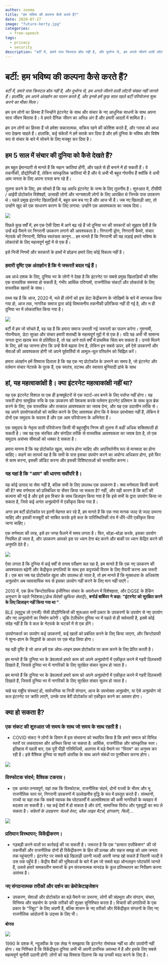 ```yaml
---
author: zooma
title: "हम भविष्य की कल्पना कैसे करते हैं?"
date: 2020-07-27
image: "future-berty.jpg"
categories:
  - free-speech
tags:
  - privacy
  - security
description: "बर्टी में, हमारे पास क्रिस्टल बॉल नहीं है, और दुर्भाग्य से, हम अगले जीतने वाली लॉटरी संख्या नहीं जानते हैं। हालाँकि, हम अपने अंतर्ज्ञान का पालन करते हैं, और इनसे हमें कुछ साल पहले बर्टी परियोजना शुरू करने का मौका मिला।"
---
```


# बर्टी: हम भविष्य की कल्पना कैसे करते हैं?

*बर्टी में, हमारे पास क्रिस्टल बॉल नहीं है, और दुर्भाग्य से, हम अगले जीतने वाली लॉटरी संख्या नहीं जानते हैं। हालाँकि, हम अपने अंतर्ज्ञान का पालन करते हैं, और इनसे हमें कुछ साल पहले बर्टी परियोजना शुरू करने का मौका मिला।*

हम उन लोगों का हिस्सा हैं जिन्होंने इंटरनेट के साथ और संचार के नए आधुनिक साधनों के साथ अपना सारा जीवन बिताया है। वे हमारे दैनिक जीवन का अभिन्न अंग हैं और हमारी आदतों में शामिल हैं।

हम उन लोगों का हिस्सा हैं जो हमेशा सकारात्मक, सक्रिय रहने की कोशिश करते हैं, और ग्लास को आधा भरा देखना चाहते हैं। हालांकि, कई संकेतों ने हमें सतर्क कर दिया है और हमें दुनिया के भविष्य और विशेष रूप से संचार के बारे में सोचने के लिए मजबूर कर दिया है।


## हम 5 साल में संचार की दुनिया को कैसे देखते हैं?
हम बहुत ईमानदारी से मानते हैं कि महान क्रांतियां होंगी, और पहले से ही बनाने में हो सकती हैं। वे तकनीकी, प्रौद्योगिकी हैं, लेकिन सांस्कृतिक क्रांतियां भी हैं और ये अभी भी बहुत गोपनीय हैं क्योंकि वे अभी आम जनता के लिए अपना रास्ता बना रहे हैं।

तुलना करने के लिए, हम सोचते हैं कि यह अवधि इंटरनेट के जन्म के लिए तुलनीय है। शुरुआत में, टीसीपी / आईपी प्रोटोकॉल विशेषज्ञों, उत्साही लोगों और भाग्यशाली लोगों के लिए आरक्षित थे जिनके पास उपकरण थे। पहले प्रमुख इंटरनेट खिलाड़ियों में, बहुत कम बच गए हैं और आज भी हैं।  जब नए खिलाड़ी आए, तो उन्होंने खुद को एक साधारण कारण के लिए लगाया: उन्होंने एक आवश्यकता का जवाब दिया।

![](https://i.imgur.com/cgqbLJA.jpg)

पिछले कुछ वर्षों में, हम एक ऐसी दिशा में आगे बढ़ रहे हैं जो दुनिया भर की सरकारों को सुझाव देती है कि उन्हें बड़े पैमाने पर निगरानी उपकरण लगाने की आवश्यकता है। निगरानी ड्रोन, निगरानी कैमरे, संचार नेटवर्क की निगरानी, ​​विभिन्न स्वतंत्रता कानून... हम मानते हैं कि निगरानी की यह लड़ाई हमारे भविष्य के लोकतंत्रों के लिए महत्वपूर्ण मुद्दों में से एक है।

इसे निजी निगमों और सरकारों के हाथों में छोड़ना हमारे लिए कोई विकल्प नहीं है।




### हमारी दृष्टि एक अंतर्ज्ञान है कि ये जरूरतें बदल गई हैं।
अब आधे दशक के लिए, दुनिया भर के लोगों ने देखा है कि इंटरनेट पर सबसे प्रमुख खिलाड़ियों की शक्ति एक वास्तविक समस्या हो सकती है, गंभीर आर्थिक परिणामों, राजनीतिक संकटों और लोकतंत्रों के लिए वास्तविक खतरों के साथ।

तथ्य यह है कि आज, 2020 में, भले ही लोगों को इस डेटा केंद्रीकरण के जोखिमों के बारे में जागरूक किया गया हो, आज तक, नागरिक समाज द्वारा कोई विश्वसनीय तकनीकी प्रतिक्रिया नहीं दी गई है, और न ही दुनिया भर में लोकतांत्रित किया गया है।

![](https://i.imgur.com/cy8Aw0P.jpg)


बर्टी में हम जो सोचते हैं, वह यह है कि हमारा समाज उभरती नई जरूरतों का पालन करेगा। गुमनामी, गोपनीयता, डेटा सुरक्षा और संचार हमारी शताब्दी के महत्वपूर्ण मुद्दों में से एक है। यदि यह अभी भी सामान्य जनता द्वारा खराब रूप से प्रतिष्ठित है, तो यह आने वाले वर्षों में प्राथमिक चिंता बन सकता है। उनसे मिलने के लिए, हमें यह जानना होगा कि उन्हें कैसे बढ़ावा देना है, लेकिन इन सबसे ऊपर, हमें ऐसे उपकरणों और सेवाओं की आवश्यकता होगी जो अपने पूर्ववर्तियों से आमूल-चूल परिवर्तन को चिह्नित करें।

हमारा अंतर्ज्ञान हमें विश्वास दिलाता है कि यह एक नए प्रोटोकॉल के उभरने का समय है, जो इंटरनेट और वर्तमान संचार नेटवर्क के पूरक हैं, एक स्वतंत्र, तटस्थ और स्वायत्त बुनियादी ढांचे के साथ

## हां, यह महत्वाकांक्षी है। क्या इंटरनेट महत्वाकांक्षी नहीं था?

यह एक इंटरनेट विशाल या एक ही इन्क्यूबेटरों से एक स्टार्ट-अप बनने के लिए पर्याप्त नहीं होगा। यह जरूरी होगा सामूहिक रुचि के एक उपकरण की पेशकश करके वर्तमान इंटरनेट प्रतिमान के साथ कुल ब्रेक करने के लिए, एक वास्तविक और तत्काल आवश्यकता का जवाब देना, और यह एक उदासीन तरीके से। यह अपने उपयोगकर्ताओं को साबित करने के लिए आवश्यक होगा कि वे केवल उपभोक्ता नहीं हैं, लेकिन वे दोनों एक समुदाय के सदस्य हैं और एक आम परियोजना के अभिनेता हैं।

एक समुदाय के नेतृत्व वाली परियोजना किसी भी बहुराष्ट्रीय निगम की तुलना में कहीं अधिक शक्तिशाली हो सकती है। जब यह एक संरचित और संगठित तरीके से वास्तविक आवश्यकता का जवाब देता है, तो एक समुदाय असंभव सीमाओं को धक्का दे सकता है।

हमारा मानना ​​है कि यह प्रोटोकॉल खुला, स्वतंत्र होना चाहिए और अपरिवर्तनीय रूप से मानवता का होना चाहिए। कहने का तात्पर्य यह है कि सभी के पास इसका उपयोग करने का अयोग्य अधिकार होगा, इसे फिर से काम करना, इसकी ऑडिट करना और इसकी विशिष्टताओं को सत्यापित करना।

### यह यहां है कि "आम" की धारणा सर्वोपरि है।
यह कोई उत्पाद या सेवा नहीं है, बल्कि सभी के लिए उपलब्ध एक उपकरण है। क्या वर्णमाला किसी कंपनी की है? क्या वर्णमाला को प्रतिबंधित या सेंसर किया जा सकता है? नहीं, और यही कारण है कि बर्टी की कल्पना की गई है और इसे इस विचार के साथ डिज़ाइन किया गया है कि इसे सभी के द्वारा उपयोग किया जा सकता है, जिसे कई अनंत अनुप्रयोगों में एकीकृत किया गया है।

अगर हम बर्टी प्रोटोकॉल पर इतनी मेहनत कर रहे हैं, हम मानते हैं कि एक नया मानक जल्द से जल्द उभरना चाहिए और इसकी मजबूती को साबित करके इसे कल के पारिस्थितिकी तंत्र में धीरे-धीरे एकीकृत किया जाना चाहिए।

एक वर्णमाला की तरह, इसे हर जगह फैलने में समय लगता है। फिर, थोड़ा-थोड़ा करके, इसका उपयोग नियमित हो जाता है, और उपकरण आपको इस पर ध्यान देना बंद करने और बाकी पर ध्यान केंद्रित करने की अनुमति देते हैं।

![](https://i.imgur.com/BdcsgKG.jpg)


ऐसा लगता है कि दुनिया में कई वर्षों से तनाव परीक्षण चल रहा है, हम मानते हैं कि एक नए उपकरण की आवश्यकता बढ़ेगी और केंद्रीकृत प्रणालियों के साथ इस कट्टरपंथी विराम के लिए तैयारी करना अब जरूरी है। एक बार जब यह प्रोटोकॉल खुला और उपलब्ध हो जाता है, तो हम मानते हैं कि मुख्यधारा के अधिकांश अनुप्रयोग अब व्यावसायिक रूप से इसका उपयोग नहीं करने के लिए मान नहीं पाएंगे।

2010 में, एक फ्रेंच क्रिप्टोग्राफिक इंजीनियर संचार के अवरोधन में विशेषज्ञता, और DGSE के हैकिंग अनुभाग के पहले निदेशक(*(फ्रेंच विदेशी खुफिया सेवाएँ)*), **बर्नार्ड बार्बियर ने कहा: "इंटरनेट को सुरक्षित करने के लिए डिज़ाइन नहीं किया गया था "**.



BLE (ब्लूटूथ लो एनर्जी) जैसी प्रौद्योगिकियों की शुरूआत सभी प्रकार के उपकरणों के उपयोग से नए उपयोग और नए अनुप्रयोगों का निर्माण करेगी। चूंकि टेलीफोन दुनिया भर में पहले से ही सर्वव्यापी है, इसमें कोई संदेह नहीं है कि वे कल के नेटवर्क के घटकों में से एक होंगे।

उपयोगकर्ता का उपयोग कई उपकरणों, कई खातों को प्रबंधित करने के लिए किया जाएगा, और क्रिप्टोग्राफी ने शून्य-ज्ञान के सिद्धांतों के आधार पर एक मोड़ लिया होगा।

यह वही दृष्टि है जो आज हमें एक ऑफ-लाइन प्रथम प्रोटोकॉल पर काम करने के लिए प्रेरित करती है।

हम मानते हैं कि दुनिया भर के डेवलपर्स हमारे काम को अपने अनुप्रयोगों में एकीकृत करने में गहरी दिलचस्पी दिखाते हैं, जिससे दुनिया भर में नागरिकों के लिए सुरक्षित संचार सुलभ हो जाता है।

 हम मानते हैं कि दुनिया भर के डेवलपर्स हमारे काम को अपने अनुप्रयोगों में एकीकृत करने में गहरी दिलचस्पी दिखाते हैं, जिससे दुनिया भर में नागरिकों के लिए सुरक्षित संचार सुलभ हो जाता है।

चाहे वह राष्ट्रीय संस्थाएं हों, सार्वजनिक या निजी संगठन, आज के उपभोक्ता अनुप्रयोग, या ऐसे अनुप्रयोग जो कल इंटरनेट पर क्रांति लाएंगे, उनके पास बेरी प्रोटोकॉल को एकीकृत करने का अवसर होगा।




## क्या हो सकता है?

### एक संकट की शुरुआत जो समय के साथ जो समय के साथ रहती है।
- COVID संकट ने लोगों के दिमाग में इस संभावना को स्थापित किया है कि हमारे समाज को विभिन्न स्तरों पर लकवाग्रस्त और अस्थिर किया जा सकता है: आर्थिक, राजनीतिक और सांस्कृतिक स्तर।  इतिहास में पहली बार, एक पूरी पीढ़ी गतिविधियों, अलगाव में बड़े पैमाने पर "विराम" का अनुभव कर रही है। इसे वैश्विक दुनिया या शहरी अंतरिक्ष के साथ अपने संबंधों पर पुनर्विचार करना होगा।

![](https://i.imgur.com/tP2lm76.jpg)


### विस्फोटक संदर्भ; वैश्विक टकराव।
- एक अत्यंत तनावपूर्ण, यहां तक ​​कि विस्फोटक, राजनीतिक संदर्भ, दोनों राज्यों के भीतर और भू राजनीतिक स्तर पर, निगरानी उपकरणों में उल्लेखनीय वृद्धि के रूप में प्रस्तुत करते हैं। संस्थानों, राज्यों या यहां तक ​​कि सबसे व्यापक वेब प्लेटफार्मों में आत्मविश्वास की कमी नागरिकों के व्यवहार में बदलाव ला सकती है। यह कई देशों में हो सकता है और दंगों, सामाजिक विरोध और गृहयुद्धों का रूप ले सकता है। _संकेतों के उदाहरण: येल्लो वेस्ट, ब्लैक लाइव मैटर्स, हांगकांग, चिली,..._

![](https://i.imgur.com/ufI2b9W.jpg)

### प्रतिमान विस्थापन; विकेंद्रीकरण।
- गड़बड़ी करने वालों पर कार्रवाई की जा सकती है।  जरूरत है कि एक "हत्यारा एप्लीकेशन" की जो तकनीकी और राजनीतिक दोनों ही विकेंद्रीकरण के हित की प्रत्यक्ष और सहज समझ को आम जनता तक पहुंचाएगी। इंटरनेट पर सबसे बड़े खिलाड़ी उतनी जल्दी अपनी जगह खो सकते हैं जितनी जल्दी वे उस तक पहुँचे हैं। केंद्रीय बैंकों की भूमिकाओं के बारे में हम जो सबसे बड़ा ऑनलाइन प्लेटफॉर्म जानते हैं, उससे हमारे समकालीन समाजों के इन संरचनात्मक मानदंड के कुल प्रतिस्थापन का निरीक्षण करना असंभव है।

### नए संगठनात्मक तरीकों और दर्शन का डेमोक्रेटाइजेशन
- उपकरण, सेवाओं और प्रोटोकॉल का बड़े पैमाने पर उभरना, लोगों की संप्रभुता और संगठन, संचार, विनिमय और सहयोग के उनके तरीकों की सुरक्षा सुनिश्चित करता है। विचारों की प्रणालियों के एक प्रकार के "रिबूट" के लिए अग्रणी हैं, बल्कि शासन के नए तरीकों और विकेंद्रीकृत संगठनों के लिए नए राजनीतिक आंदोलनों के उद्भव के लिए भी।

**बोनस**

![](https://i.imgur.com/vxzcfWM.jpg)

1990 के दशक में, न्यूज़वीक के एक लेख ने समझाया कि इंटरनेट रोमांचक नहीं था और उपयोगी नहीं होगा। यह निश्चित है कि विकेंद्रीकृत दुनिया अभी भी अपनी प्रारंभिक अवस्था में है और इसके लिए सबसे महत्वपूर्ण चुनौती उठानी होगी: लोगों को यह विश्वास दिलाना कि यह उनकी मदद करने के लिए है।
